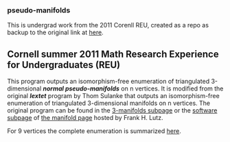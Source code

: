 ### pseudo-manifolds

This is undergrad work from the 2011 Corenll REU, created as a repo as backup to the original link at [here](https://pi.math.cornell.edu/~takhmejanov/pseudoManifolds.html).

## Cornell summer 2011 Math Research Experience for Undergraduates (REU)

This program outputs an isomorphism-free enumeration of triangulated 3-dimensional ***normal pseudo-manifolds*** on n vertices. It is modified from the original ***lextet*** program by Thom Sulanke that outputs an isomorphism-free enumeration of triangulated 3-dimensional manifolds on n vertices. The original program can be found in the [3-manifolds subpage](https://page.math.tu-berlin.de/~lutz/stellar/3-manifolds.html) or the [software subpage](https://page.math.tu-berlin.de/~lutz/stellar/software.html) of [the manifold page](https://page.math.tu-berlin.de/~lutz/stellar/3-manifolds.html) hosted by Frank H. Lutz.


For 9 vertices the complete enumeration is summarized [here](https://pi.math.cornell.edu/~takhmejanov/pseudoManifolds.html).
